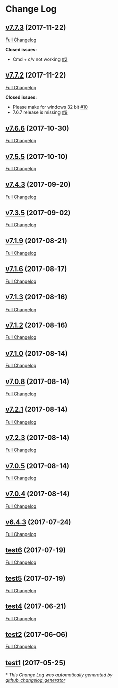 # Change Log

## [v7.7.3](https://github.com/jgraph/drawio-desktop/tree/v7.7.3) (2017-11-22)
[Full Changelog](https://github.com/jgraph/drawio-desktop/compare/v7.7.2...v7.7.3)

**Closed issues:**

- Cmd + c/v not working [\#2](https://github.com/jgraph/drawio-desktop/issues/2)

## [v7.7.2](https://github.com/jgraph/drawio-desktop/tree/v7.7.2) (2017-11-22)
[Full Changelog](https://github.com/jgraph/drawio-desktop/compare/v7.6.6...v7.7.2)

**Closed issues:**

- Please make for windows 32 bit [\#10](https://github.com/jgraph/drawio-desktop/issues/10)
- 7.6.7 release is missing [\#9](https://github.com/jgraph/drawio-desktop/issues/9)

## [v7.6.6](https://github.com/jgraph/drawio-desktop/tree/v7.6.6) (2017-10-30)
[Full Changelog](https://github.com/jgraph/drawio-desktop/compare/v7.5.5...v7.6.6)

## [v7.5.5](https://github.com/jgraph/drawio-desktop/tree/v7.5.5) (2017-10-10)
[Full Changelog](https://github.com/jgraph/drawio-desktop/compare/v7.4.3...v7.5.5)

## [v7.4.3](https://github.com/jgraph/drawio-desktop/tree/v7.4.3) (2017-09-20)
[Full Changelog](https://github.com/jgraph/drawio-desktop/compare/v7.3.5...v7.4.3)

## [v7.3.5](https://github.com/jgraph/drawio-desktop/tree/v7.3.5) (2017-09-02)
[Full Changelog](https://github.com/jgraph/drawio-desktop/compare/v7.1.9...v7.3.5)

## [v7.1.9](https://github.com/jgraph/drawio-desktop/tree/v7.1.9) (2017-08-21)
[Full Changelog](https://github.com/jgraph/drawio-desktop/compare/v7.1.6...v7.1.9)

## [v7.1.6](https://github.com/jgraph/drawio-desktop/tree/v7.1.6) (2017-08-17)
[Full Changelog](https://github.com/jgraph/drawio-desktop/compare/v7.1.3...v7.1.6)

## [v7.1.3](https://github.com/jgraph/drawio-desktop/tree/v7.1.3) (2017-08-16)
[Full Changelog](https://github.com/jgraph/drawio-desktop/compare/v7.1.2...v7.1.3)

## [v7.1.2](https://github.com/jgraph/drawio-desktop/tree/v7.1.2) (2017-08-16)
[Full Changelog](https://github.com/jgraph/drawio-desktop/compare/v7.1.0...v7.1.2)

## [v7.1.0](https://github.com/jgraph/drawio-desktop/tree/v7.1.0) (2017-08-14)
[Full Changelog](https://github.com/jgraph/drawio-desktop/compare/v7.0.8...v7.1.0)

## [v7.0.8](https://github.com/jgraph/drawio-desktop/tree/v7.0.8) (2017-08-14)
[Full Changelog](https://github.com/jgraph/drawio-desktop/compare/v7.2.1...v7.0.8)

## [v7.2.1](https://github.com/jgraph/drawio-desktop/tree/v7.2.1) (2017-08-14)
[Full Changelog](https://github.com/jgraph/drawio-desktop/compare/v7.2.3...v7.2.1)

## [v7.2.3](https://github.com/jgraph/drawio-desktop/tree/v7.2.3) (2017-08-14)
[Full Changelog](https://github.com/jgraph/drawio-desktop/compare/v7.0.5...v7.2.3)

## [v7.0.5](https://github.com/jgraph/drawio-desktop/tree/v7.0.5) (2017-08-14)
[Full Changelog](https://github.com/jgraph/drawio-desktop/compare/v7.0.4...v7.0.5)

## [v7.0.4](https://github.com/jgraph/drawio-desktop/tree/v7.0.4) (2017-08-14)
[Full Changelog](https://github.com/jgraph/drawio-desktop/compare/v6.4.3...v7.0.4)

## [v6.4.3](https://github.com/jgraph/drawio-desktop/tree/v6.4.3) (2017-07-24)
[Full Changelog](https://github.com/jgraph/drawio-desktop/compare/test6...v6.4.3)

## [test6](https://github.com/jgraph/drawio-desktop/tree/test6) (2017-07-19)
[Full Changelog](https://github.com/jgraph/drawio-desktop/compare/test5...test6)

## [test5](https://github.com/jgraph/drawio-desktop/tree/test5) (2017-07-19)
[Full Changelog](https://github.com/jgraph/drawio-desktop/compare/test4...test5)

## [test4](https://github.com/jgraph/drawio-desktop/tree/test4) (2017-06-21)
[Full Changelog](https://github.com/jgraph/drawio-desktop/compare/test2...test4)

## [test2](https://github.com/jgraph/drawio-desktop/tree/test2) (2017-06-06)
[Full Changelog](https://github.com/jgraph/drawio-desktop/compare/test1...test2)

## [test1](https://github.com/jgraph/drawio-desktop/tree/test1) (2017-05-25)


\* *This Change Log was automatically generated by [github_changelog_generator](https://github.com/skywinder/Github-Changelog-Generator)*